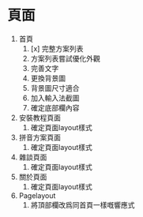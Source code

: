 
# 頁面

1. 首頁
   1. [x] 完整方案列表
   2. 方案列表嘗試優化外觀
   3. 完善文字
   4. 更換背景圖
   5. 背景圖尺寸適合
   6. 加入輸入法截圖
   7. 確定底部欄內容
2. 安裝教程頁面
   1. 確定頁面layout樣式
3. 拼音方案頁面
   1. 確定頁面layout樣式
4. 雜談頁面
   1. 確定頁面layout樣式
5. 關於頁面
   1. 確定頁面layout樣式
6. Pagelayout
   1. 將頂部欄改爲同首頁一樣嘅響應式

